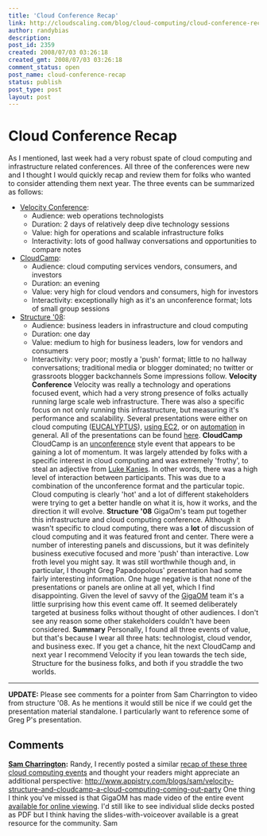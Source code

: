```yaml
---
title: 'Cloud Conference Recap'
link: http://cloudscaling.com/blog/cloud-computing/cloud-conference-recap/
author: randybias
description: 
post_id: 2359
created: 2008/07/03 03:26:18
created_gmt: 2008/07/03 03:26:18
comment_status: open
post_name: cloud-conference-recap
status: publish
post_type: post
layout: post
---
```


# Cloud Conference Recap

As I mentioned, last week had a very robust spate of cloud computing and infrastructure related conferences. All three of the conferences were new and I thought I would quickly recap and review them for folks who wanted to consider attending them next year. The three events can be summarized as follows: 

  * [Velocity Conference](http://en.oreilly.com/velocity2008/public/content/home): 
    * Audience: web operations technologists 
    * Duration: 2 days of relatively deep dive technology sessions 
    * Value: high for operations and scalable infrastructure folks 
    * Interactivity: lots of good hallway conversations and opportunities to compare notes
  * [CloudCamp](http://www.cloudcamp.com/): 
    * Audience: cloud computing services vendors, consumers, and investors 
    * Duration: an evening 
    * Value: very high for cloud vendors and consumers, high for investors 
    * Interactivity: exceptionally high as it's an unconference format; lots of small group sessions
  * [Structure '08](http://events.gigaom.com/structure/08/): 
    * Audience: business leaders in infrastructure and cloud computing 
    * Duration: one day 
    * Value: medium to high for business leaders, low for vendors and consumers 
    * Interactivity: very poor; mostly a 'push' format; little to no hallway conversations; traditional media or blogger dominated; no twitter or grassroots blogger backchannels Some impressions follow. **Velocity Conference** Velocity was really a technology and operations focused event, which had a very strong presence of folks actually running large scale web infrastructure. There was also a specific focus on not only running this infrastructure, but measuring it's performance and scalability. Several presentations were either on cloud computing ([EUCALYPTUS](http://en.oreilly.com/velocity2008/public/schedule/detail/4743)), [using EC2](http://en.oreilly.com/velocity2008/public/schedule/detail/2238), or on [automation](http://en.oreilly.com/velocity2008/public/schedule/detail/4403) in general. All of the presentations can be found [here](http://en.oreilly.com/velocity2008/public/schedule/proceedings). **CloudCamp** CloudCamp is an [unconference](http://en.wikipedia.org/wiki/Unconference) style event that appears to be gaining a lot of momentum. It was largely attended by folks with a specific interest in cloud computing and was extremely 'frothy', to steal an adjective from [Luke Kanies](http://www.madstop.com/). In other words, there was a high level of interaction between participants. This was due to a combination of the unconference format and the particular topic. Cloud computing is clearly 'hot' and a lot of different stakeholders were trying to get a better handle on what it is, how it works, and the direction it will evolve. **Structure '08** GigaOm's team put together this infrastructure and cloud computing conference. Although it wasn't specific to cloud computing, there was a **lot** of discussion of cloud computing and it was featured front and center. There were a number of interesting panels and discussions, but it was definitely business executive focused and more 'push' than interactive. Low froth level you might say. It was still worthwhile though and, in particular, I thought Greg Papadopolous' presentation had some fairly interesting information. One huge negative is that none of the presentations or panels are online at all yet, which I find disappointing. Given the level of savvy of the [GigaOM](http://gigaom.com/) team it's a little surprising how this event came off. It seemed deliberately targeted at business folks without thought of other audiences. I don't see any reason some other stakeholders couldn't have been considered. **Summary** Personally, I found all three events of value, but that's because I wear all three hats: technologist, cloud vendor, and business exec. If you get a chance, hit the next CloudCamp and next year I recommend Velocity if you lean towards the tech side, Structure for the business folks, and both if you straddle the two worlds. 

* * *

**UPDATE:** Please see comments for a pointer from Sam Charrington to video from structure '08. As he mentions it would still be nice if we could get the presentation material standalone. I particularly want to reference some of Greg P's presentation.

## Comments

**[Sam Charrington](#22 "2008-07-03 12:26:53"):** Randy, I recently posted a similar [recap of these three cloud computing events](http://www.appistry.com/blogs/sam/velocity-structure-and-cloudcamp-a-cloud-computing-coming-out-party) and thought your readers might appreciate an additional perspective: http://www.appistry.com/blogs/sam/velocity-structure-and-cloudcamp-a-cloud-computing-coming-out-party One thing I think you've missed is that GigaOM has made video of the entire event [available for online viewing](http://www.mogulus.com/structure08/). I'd still like to see individual slide decks posted as PDF but I think having the slides-with-voiceover available is a great resource for the community. Sam

